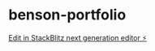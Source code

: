 # benson-portfolio

[Edit in StackBlitz next generation editor ⚡️](https://stackblitz.com/~/github.com/fslnhv/benson-portfolio)